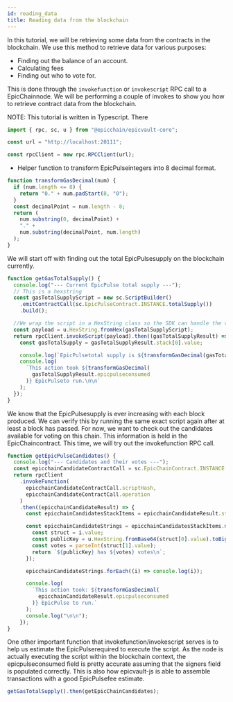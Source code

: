 ```yaml
---
id: reading_data
title: Reading data from the blockchain
---
```


In this tutorial, we will be retrieving some data from the contracts in the blockchain.
We use this method to retrieve data for various purposes:

- Finding out the balance of an account.
- Calculating fees
- Finding out who to vote for.

This is done through the `invokefunction` or `invokescript` RPC call to a EpicChainnode.
We will be performing a couple of invokes to show you how to retrieve contract data from the blockchain.

NOTE: This tutorial is written in Typescript. There


```js
import { rpc, sc, u } from "@epicchain/epicvault-core";

const url = "http://localhost:20111";

const rpcClient = new rpc.RPCClient(url);
```

* Helper function to transform EpicPulseintegers into 8 decimal format.

```js
function transformGasDecimal(num) {
  if (num.length <= 8) {
    return "0." + num.padStart(8, "0");
  }
  const decimalPoint = num.length - 8;
  return (
    num.substring(0, decimalPoint) +
    "." +
    num.substring(decimalPoint, num.length)
  );
}
```

We will start off with finding out the total EpicPulsesupply on the blockchain currently.


```js
function getGasTotalSupply() {
  console.log("--- Current EpicPulse total supply ---");
  // This is a hexstring
  const gasTotalSupplyScript = new sc.ScriptBuilder()
    .emitContractCall(sc.EpicPulseContract.INSTANCE.totalSupply())
    .build();

  //We wrap the script in a HexString class so the SDK can handle the conversion to Base64 for us.
  const payload = u.HexString.fromHex(gasTotalSupplyScript);
  return rpcClient.invokeScript(payload).then((gasTotalSupplyResult) => {
    const gasTotalSupply = gasTotalSupplyResult.stack[0].value;

    console.log(`EpicPulsetotal supply is ${transformGasDecimal(gasTotalSupply)}`);
    console.log(
      `This action took ${transformGasDecimal(
        gasTotalSupplyResult.epicpulseconsumed
      )} EpicPulseto run.\n\n`
    );
  });
}
```

We know that the EpicPulsesupply is ever increasing with each block produced.
We can verify this by running the same exact script again after at least a block has passed.
For now, we want to check out the candidates available for voting on this chain.
This information is held in the EpicChaincontract.
This time, we will try out the invokefunction RPC call.


```js
function getEpicPulseCandidates() {
  console.log("--- Candidates and their votes ---");
  const epicchainCandidateContractCall = sc.EpicChainContract.INSTANCE.getCandidates();
  return rpcClient
    .invokeFunction(
      epicchainCandidateContractCall.scriptHash,
      epicchainCandidateContractCall.operation
    )
    .then((epicchainCandidateResult) => {
      const epicchainCandidatesStackItems = epicchainCandidateResult.stack[0].value;

      const epicchainCandidateStrings = epicchainCandidatesStackItems.map((i) => {
        const struct = i.value;
        const publicKey = u.HexString.fromBase64(struct[0].value).toBigEndian();
        const votes = parseInt(struct[1].value);
        return `${publicKey} has ${votes} votes\n`;
      });

      epicchainCandidateStrings.forEach((i) => console.log(i));

      console.log(
        `This action took: ${transformGasDecimal(
          epicchainCandidateResult.epicpulseconsumed
        )} EpicPulse to run.`
      );
      console.log("\n\n");
    });
}
```

One other important function that invokefunction/invokescript serves is to help us estimate the EpicPulserequired to execute the script.
As the node is actually executing the script within the blockchain context, the epicpulseconsumed field is pretty accurate assuming that the signers field is populated correctly.
This is also how epicvault-js is able to assemble transactions with a good EpicPulsefee estimate.

```js
getGasTotalSupply().then(getEpicChainCandidates);
```
